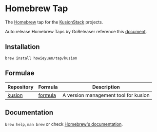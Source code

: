 # Homebrew Tap

The [Homebrew](https://brew.sh/index_zh-cn) tap for the [KusionStack](https://kusionstack.io) projects.

Auto release Homebrew Taps by GoReleaser reference this [document](https://goreleaser.com/customization/homebrew/).

## Installation

```
brew install howieyuen/tap/kusion
```

## Formulae

| Repository | Formula | Description |
| ---------- | ------- | ----------- |
| [kusion](https://github.com/howieyuen/kusionup) | [formula](HomebrewFormula/kusionup.rb) | A version management tool for kusion |

## Documentation

`brew help`, `man brew` or check [Homebrew's documentation](https://docs.brew.sh/).
